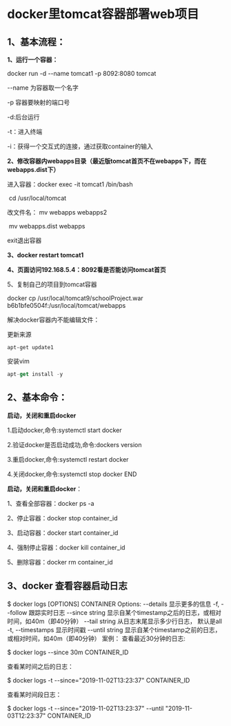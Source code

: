 # docker里tomcat容器部署web项目

## 1、基本流程：

**1、运行一个容器：**

docker run -d --name tomcat1 -p 8092:8080 tomcat

--name 为容器取一个名字

-p 容器要映射的端口号

-d:后台运行

-t：进入终端

-i：获得一个交互式的连接，通过获取container的输入

**2、修改容器内webapps目录（最近版tomcat首页不在webapps下，而在webapps.dist下）**

进入容器：docker exec -it tomcat1 /bin/bash

​                  cd    /usr/local/tomcat

改文件名： mv webapps webapps2   

​					mv webapps.dist webapps

exit退出容器

**3、docker restart tomcat1** 

**4、页面访问192.168.5.4：8092看是否能访问tomcat首页**

5、复制自己的项目到tomcat容器

docker cp /usr/local/tomcat9/schoolProject.war b6b1bfe0504f:/usr/local/tomcat/webapps





解决docker容器内不能编辑文件：

更新来源

```
apt-get update1
```

安装vim

```javascript
apt-get install -y 
```





## 2、基本命令：

**启动，关闭和重启docker**

1.启动docker,命令:systemctl start docker

2.验证docker是否启动成功,命令:dockers version

3.重启docker,命令:systemctl restart docker

4.关闭docker,命令:systemctl stop docker END



**启动，关闭和重启docker**：

1、查看全部容器：docker ps -a

2、停止容器：docker stop  container_id

3、启动容器：docker start container_id

4、强制停止容器：docker kill container_id

5、删除容器：docker rm container_id

## 3、docker 查看容器启动日志

$ docker logs [OPTIONS] CONTAINER
Options:
--details 显示更多的信息
-f, --follow 跟踪实时日志
--since string 显示自某个timestamp之后的日志，或相对时间，如40m（即40分钟）
--tail string 从日志末尾显示多少行日志， 默认是all
-t, --timestamps 显示时间戳
--until string 显示自某个timestamp之前的日志，或相对时间，如40m（即40分钟）
案例：
查看最近30分钟的日志:

$ docker logs --since 30m CONTAINER_ID

查看某时间之后的日志：

$ docker logs -t --since="2019-11-02T13:23:37" CONTAINER_ID

查看某时间段日志：

$ docker logs -t --since="2019-11-02T13:23:37" --until "2019-11-03T12:23:37" CONTAINER_ID
